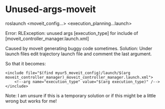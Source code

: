 # Unused-args-moveit

roslaunch <moveit_config...> <execution_planning...launch>

Error: RLException: unused args [execution_type] for include of [moveit_controller_manager.launch.xml]

Caused by moveit generating buggy code sometimes.
Solution: Under launch files edit trajectory launch file and comment the last argument.

So that it becomes:
```
<include file="$(find myur5_moveit_config)/launch/$(arg moveit_controller_manager)_moveit_controller_manager.launch.xml">
    <!--arg name="execution_type" value="$(arg execution_type)" /-->
</include>
```

Note: I am unsure if this is a temporary solution or if this might be a little wrong but works for me!
